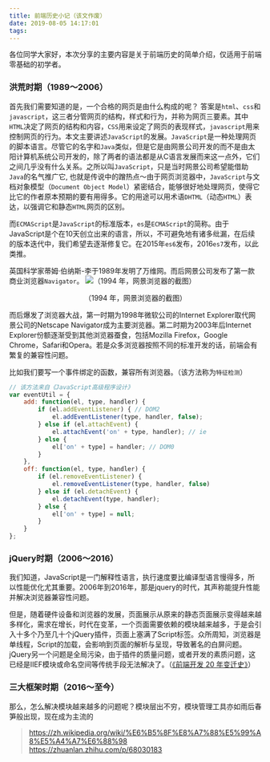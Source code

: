 ```yaml
---
title: 前端历史小记（该文作废）
date: 2019-08-05 14:17:01
tags:
---
```


各位同学大家好，本次分享的主要内容是关于前端历史的简单介绍，仅适用于前端零基础的初学者。

### 洪荒时期（1989～2006）
首先我们需要知道的是，一个合格的网页是由什么构成的呢？
答案是`html`、`css`和`javascript`，这三者分管网页的结构，样式和行为，并称为网页三要素。其中`HTML`决定了网页的结构和内容，`CSS`用来设定了网页的表现样式，`javascript`用来控制网页的行为。本文主要讲述`JavaScript`的发展。`JavaScript`是一种处理网页的脚本语言。尽管它的名字和`Java`类似，但是它是由网景公司开发的而不是由太阳计算机系统公司开发的，除了两者的语法都是从C语言发展而来这一点外，它们之间几乎没有什么关系。之所以叫`JavaScript`，只是当时网景公司希望能借助`Java`的名气推广它, 也就是传说中的蹭热点～由于网页浏览器中，`JavaScript`与文档对象模型（`Document Object Model`）紧密结合，能够很好地处理网页，使得它比它的作者原本预期的要有用得多。它的用途可以用术语`DHTML`（动态`HTML`）表达，以强调它和静态`HTML`网页的区别。

而`ECMAScript`是`JavaScript`的标准版本，`es`是`ECMAScript`的简称。由于JavaScript是个在10天创立出来的语言，所以，不可避免地有诸多纰漏，在后续的版本迭代中，我们希望去逐渐修复它。在2015年`es6`发布，2016`es7`发布，以此类推。

英国科学家蒂姆·伯纳斯-李于1989年发明了万维网。而后网景公司发布了第一款商业浏览器`Navigator`。
![（1994 年，网景浏览器的截图）](https://pic3.zhimg.com/80/v2-ed02785797334fa618a9d8abbe0e09aa_hd.jpg)
<center>（1994 年，网景浏览器的截图）</center>

而后爆发了浏览器大战，第一时期为1998年微软公司的Internet Explorer取代网景公司的Netscape Navigator成为主要浏览器。第二时期为2003年后Internet Explorer份额逐渐受到其他浏览器蚕食，包括Mozilla Firefox，Google Chrome，Safari和Opera。若是众多浏览器按照不同的标准开发的话，前端会有繁复的兼容性问题。

比如我们要写一个事件绑定的函数，兼容所有浏览器。（该方法称为`特征检测`）
``` js
// 该方法来自《JavaScript高级程序设计》
var eventUtil = {
    add: function(el, type, handler) {
        if (el.addEventListener) { // DOM2
            el.addEventListener(type, handler, false);
        } else if (el.attachEvent) {
            el.attachEvent('on' + type, handler); // ie
        } else {
            el['on' + type] = handler; // DOM0
        }
    },
    off: function(el, type, handler) {
        if (el.removeEventListener) {
            el.removeEventListener(type, handler, false)
        } else if (el.detachEvent) {
            el.detachEvent(type, handler);
        } else {
            el['on' + type] = null;
        }
    }
};
```

### jQuery时期（2006～2016）

我们知道，JavaScript是一门解释性语言，执行速度要比编译型语言慢得多，所以性能优化尤其重要。2006年到2016年，那是jquery的时代，其声称能提升性能并解决浏览器兼容性问题。

但是，随着硬件设备和浏览器的发展，页面展示从原来的静态页面展示变得越来越多样化，需求在增长，时代在变革，一个页面需要依赖的模块越来越多，于是会引入十多个乃至几十个jQuery插件，页面上塞满了Script标签。众所周知，浏览器是单线程，Script的加载，会影响到页面的解析与呈现，导致著名的白屏问题。jQuery另一个问题是全局污染，由于插件的质量问题，或者开发的素质问题，这已经是IIEF模块或命名空间等传统手段无法解决了。（[《前端开发 20 年变迁史》](https://zhuanlan.zhihu.com/p/68030183)）

### 三大框架时期（2016～至今）
那么，怎么解决模块越来越多的问题呢？模块层出不穷，模块管理工具亦如雨后春笋般出现，现在成为主流的



> https://zh.wikipedia.org/wiki/%E6%B5%8F%E8%A7%88%E5%99%A8%E5%A4%A7%E6%88%98<br>
> https://zhuanlan.zhihu.com/p/68030183